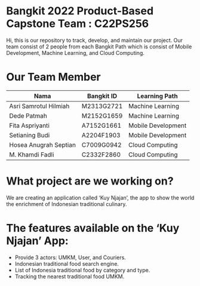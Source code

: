 # Bangkit 2022 Product-Based Capstone Team : C22PS256
Hi, this is our repository to track, develop, and maintain our project.
Our team consist of 2 people from each Bangkit Path which is consist of  Mobile Development, Machine Learning, and Cloud Computing.

# Our Team Member
| Nama                   | Bangkit ID  | Learning Path      |
| ---------------------- | ----------- | ------------------ |
| Asri Samrotul Hilmiah  | M2313G2721  | Machine Learning   |
| Dede Patmah            | M2152G1659  | Machine Learning   |
| Fita Aspriyanti        | A7152G1661  | Mobile Development |
| Setianing Budi         | A2204F1903  | Mobile Development |
| Hosea Anugrah Septian  | C7009G0942  | Cloud Computing    |
| M. Khamdi Fadli        | C2332F2860  | Cloud Computing    |

# What project are we working on?
We are creating an application called ‘Kuy Njajan’, the app to show the world the enrichment of Indonesian traditional culinary.

# The features available on the ‘Kuy Njajan’ App:
* Provide 3 actors: UMKM, User, and Couriers.
* Indonesian traditional food search engine.
* List of Indonesia traditional food by category and type.
* Tracking the nearest traditional food UMKM.
